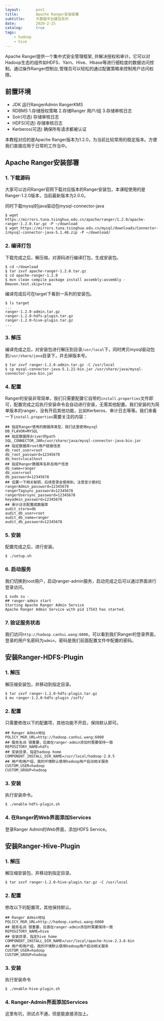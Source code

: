 ```yaml
---
layout:       post
title:        Apache Ranger安装部署
subtitle:     大数据平台建设系列
date:         2020-2-25
catalog:      true
tags:
    - hadoop
    - hive
---
```


Apache Ranger提供一个集中式安全管理框架, 并解决授权和审计。它可以对Hadoop生态的组件如HDFS、Yarn、Hive、Hbase等进行细粒度的数据访问控制。通过操作Ranger控制台,管理员可以轻松的通过配置策略来控制用户访问权限。

## 前置环境
- JDK 运行RangerAdmin RangerKMS
- RDBMS 1.存储授权策略 2.存储Ranger 用户/组 3.存储审核日志
- Solr(可选) 存储审核日志
- HDFS(可选) 存储审核日志
- Kerberos(可选) 确保所有请求都被认证


本教程对应的是Apache Ranger版本为1.2.0，为当前比较常用的稳定版本。方便我们直接应用于日常的工作当中。

## Apache Ranger安装部署

### 1. 下载源码

大家可以访问Ranger官网下载对应版本的Ranger安装包，本课程使用的是Ranger-1.2.0版本，当前最新版本为2.0.0。

同时下载mysql的java驱动包mysql-connector-java

```shell
$ wget https://mirrors.tuna.tsinghua.edu.cn/apache/ranger/1.2.0/apache-ranger-1.2.0.tar.gz -P ~/download
$ wget https://mirrors.tuna.tsinghua.edu.cn/mysql/downloads/Connector-J/mysql-connector-java-5.1.48.zip -P ~/download/
```

### 2. 编译打包

下载完成之后，解压缩，对源码进行编译打包，生成安装包。

```shell
$ cd ~/download
$ tar zxvf apache-ranger-1.2.0.tar.gz
$ cd apache-ranger-1.2.0
$ mvn clean compile package install assembly:assembly -Dmaven.test.skip=true
```

编译完成后可在target下看到一系列的安装包。

```shell
$ ls target
...
ranger-1.2.0-admin.tar.gz
ranger-1.2.0-hdfs-plugin.tar.gz
ranger-1.2.0-hive-plugin.tar.gz
...
```

### 3. 解压

编译完成之后，对安装包进行解压到目录`/usr/local`下，同时拷贝mysql驱动包到`/usr/share/java`目录下，并去掉版本号。

```shell
$ tar zxvf ranger-1.2.0-admin.tar.gz -C /usr/local
$ cp mysql-connector-java-5.1.22-bin.jar /usr/share/java/mysql-connector-java-bin.jar
```

### 4. 配置

Ranger的安装非常简单，我们只需要配置它自带的`install.properties`文件即可，配置完成之后执行安装命令会自动进行安装，无需其他配置。我们安装的为简单版本的ranger，没有开启其他功能，比如Kerberos、审计日志等等。我们来看一下`install.properties`需要关注的内容：

```properties
## 指定Ranger使用的数据库类型，我们这里使用mysql
DB_FLAVOR=MYSQL
## 指定数据库driver的path
SQL_CONNECTOR_JAR=/usr/share/java/mysql-connector-java-bin.jar
## 指定数据库root用户链接信息
db_root_user=root
db_root_password=12345678
db_host=localhost
## 指定Ranger数据库名称及用户信息
db_name=ranger
db_user=root
db_password=12345678
## 设置一下相关秘钥，后续登录会使用到，注意至少是8位
rangerAdmin_password=12345678
rangerTagsync_password=12345678
rangerUsersync_password=12345678
keyadmin_password=12345678
## 审计日志配置成数据库
audit_store=db
audit_db_user=root
audit_db_name=ranger
audit_db_password=12345678
```
### 5. 安装
配置完成之后，进行安装。
```shell
$ ./setup.sh
```

### 6. 启动服务

我们切换到root用户，启动ranger-admin服务，启动完成之后可以通过界面进行登录访问。

```shell
$ sudo su -
## ranger-admin start
Starting Apache Ranger Admin Service
Apache Ranger Admin Service with pid 17543 has started.
```
### 7. 验证服务状态
我们访问`http://hadoop.canhui.wang:6080`，可以看到我们Ranger的登录界面，登录的用户名密码为`admin`，密码是我们前面配置文件中配置的密码。

## 安装Ranger-HDFS-Plugin

### 1. 解压
解压缩安装包，并移动到指定目录。
```shell
$ tar zxvf ranger-1.2.0-hdfs-plugin.tar.gz
$ mv ranger-1.2.0-hdfs-plugin /soft/
```
### 2. 配置
只需要修改以下的配置项，其他功能不开启，保持默认即可。
```properties
## Ranger Admin地址
POLICY_MGR_URL=http://hadoop.canhui.wang:6080
## 服务名词 很重要，后面在ranger-admin添加时需要保持一致
REPOSITORY_NAME=hdfs
## 安装目录，指定hadoop home
COMPONENT_INSTALL_DIR_NAME=/usr/local/hadoop-2.8.5
## 用户和用户组，我的环境默认使用hadoop用户启动相关服务
CUSTOM_USER=hadoop
CUSTOM_GROUP=hadoop
```

### 3. 安装
执行安装命令。
```shell
$ ./enable-hdfs-plugin.sh
```

### 4. 在Ranger的Web界面添加Services
登录Ranger Admin的Web界面，添加HDFS Service。


## 安装Ranger-Hive-Plugin


### 1. 解压
解压缩安装包，并移动到指定目录。

```shell
$ tar zxvf ranger-1.2.0-hive-plugin.tar.gz -C /usr/local
```

### 2. 配置
修改以下的配置项，其他保持默认。
```
## Ranger Admin地址
POLICY_MGR_URL=http://hadoop.canhui.wang:6080
## 服务名词 很重要，后面在ranger-admin添加时需要保持一致
REPOSITORY_NAME=hive
## 安装目录，指定hive home
COMPONENT_INSTALL_DIR_NAME=/usr/local/apache-hive-2.3.6-bin
## 用户和用户组，我的环境默认使用hadoop用户启动相关服务
CUSTOM_USER=hadoop
CUSTOM_GROUP=hadoop
```
### 3. 安装
执行安装命令
```shell
$ ./enable-hive-plugin.sh
```
### 4. Ranger-Admin界面添加Services

这里有坑，测试点不通，但是能直接添加上。